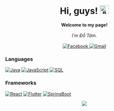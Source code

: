 <h1 align="center">Hi, guys! <img src="https://github.com/wervlad/wervlad/assets/24524555/766d336d-b87d-44ba-807c-c51de2bc6b4d" width="28px" alt="👋"></h1>

<p align="center">
    <b>Welcome to my page!</b><br><br>
    <i>
        I'm Đỗ Tâm.<br>
    </i><br>
    <a href="https://www.facebook.com/mintamzxje">
        <img src="https://img.shields.io/badge/Facebook-blue?style=flat-square&logo=facebook" alt="Facebook">
    </a>
    <a href="mailto:am237doc@gmail.com">
        <img src="https://img.shields.io/badge/Gmail-blue?style=flat-square&logo=gmail" alt="Gmail">
    </a>
</p>

### Languages
[![Java](https://img.shields.io/badge/java-black?style=for-the-badge&logo=java)](https://github.com/mintamzxje)
[![JavaScript](https://img.shields.io/badge/javascript-black?style=for-the-badge&logo=)](https://github.com/mintamzxje)
[![SQL](https://img.shields.io/badge/sql-black?style=for-the-badge&logo=sql)](https://github.com/mintamzxje)

### Frameworks
[![React](https://img.shields.io/badge/react-black?style=for-the-badge&logo=react)](https://github.com/mintamzxje)
[![Flutter](https://img.shields.io/badge/react-black?style=for-the-badge&logo=flutter)](https://github.com/mintamzxje)
[![SpringBoot](https://img.shields.io/badge/springboot-black?style=for-the-badge&logo=springboot)](https://github.com/mintamzxje)

<p align="center">
  <a href="https://github.com/mintamzxje">
    <img src="https://komarev.com/ghpvc/?username=mintamzxje&color=blue&style=flat)" />
  </a>
</p>

